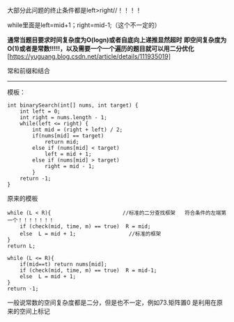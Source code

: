 大部分此问题的终止条件都是left>right//！！！！  
 
while里面是left=mid+1；right=mid-1;（这个不一定的）  
  
**通常当题目要求时间复杂度为O(logn)或者自底向上递推显然超时**
**即空间复杂度为O(1)或者是常数!!!!!，以及需要一个一个遍历的题目就可以用二分优化**
[https://yuguang.blog.csdn.net/article/details/111935019]  
  
常和前缀和结合  

---

模板：  
```
int binarySearch(int[] nums, int target) {
    int left = 0; 
    int right = nums.length - 1; 
    while(left <= right) { 
        int mid = (right + left) / 2;
        if(nums[mid] == target)
            return mid; 
        else if (nums[mid] < target)
            left = mid + 1; 
        else if (nums[mid] > target)
            right = mid - 1; 
        }
    return -1;
}
```
  
原来的模板  
```
while (L < R){                       //标准的二分查找框架   符合条件的左端第一个！！！！！！！   
    if (check(mid, time, m) == true)  R = mid;
    else  L = mid + 1;                 //标准的框架
}
return L;

while (L <= R){   
    if(mid==t) return nums[mid];
    if (check(mid, time, m) == true)  R = mid-1;
    else  L = mid + 1;                 
}
return -1;
```



















一般说常数的空间复杂度都是二分，但是也不一定，例如73.矩阵置0
是利用在原来的空间上标记
